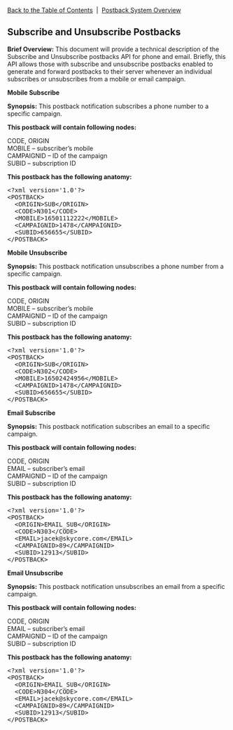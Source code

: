 <a href="/1.3/README.md">Back to the Table of Contents</a>&nbsp;&nbsp;|&nbsp;&nbsp;<a href="/1.3/CONTENTS/POSTBACKS/New%20Postback%20Files/POSTBACK_SYSTEM_OVERVIEW.md">Postback System Overview</a>

<h2>Subscribe and Unsubscribe Postbacks</h2>
<div id="page-content"><strong>Brief Overview:</strong>
This document will provide a technical description of the Subscribe and Unsubscribe postbacks API for phone and email. Briefly, this API allows those with subscribe and unsubscribe postbacks enabled to generate and forward postbacks to their server whenever an individual subscribes or unsubscribes from a mobile or email campaign.

<strong>Mobile Subscribe</strong>
<p><strong>Synopsis:</strong> This postback notification subscribes a phone number to a specific campaign.</p>
<strong><p>This postback will contain following nodes:</p></strong>
CODE, ORIGIN<BR/>
MOBILE &#8211; subscriber&#8217;s mobile<BR/>
CAMPAIGNID &#8211; ID of the campaign<BR/>
SUBID &#8211; subscription ID<BR/>

<p><strong>This postback has the following anatomy:</strong></p>
<pre>
&lt;?xml version='1.0'?&gt;
&lt;POSTBACK&gt;
  &lt;ORIGIN&gt;SUB&lt;/ORIGIN&gt;
  &lt;CODE&gt;N301&lt;/CODE&gt;
  &lt;MOBILE&gt;16501112222&lt;/MOBILE&gt;
  &lt;CAMPAIGNID&gt;1478&lt;/CAMPAIGNID&gt;
  &lt;SUBID&gt;656655&lt;/SUBID&gt;
&lt;/POSTBACK&gt;
</pre>

<strong>Mobile Unsubscribe</strong>
<p><strong>Synopsis:</strong> This postback notification unsubscribes a phone number from a specific campaign.</p>
<strong><p>This postback will contain following nodes:</p></strong>
CODE, ORIGIN<BR/>
MOBILE &#8211; subscriber&#8217;s mobile<BR/>
CAMPAIGNID &#8211; ID of the campaign<BR/>
SUBID &#8211; subscription ID<BR/>

<p><strong>This postback has the following anatomy:</strong></p>
<pre>
&lt;?xml version='1.0'?&gt;
&lt;POSTBACK&gt;
  &lt;ORIGIN&gt;SUB&lt;/ORIGIN&gt;
  &lt;CODE&gt;N302&lt;/CODE&gt;
  &lt;MOBILE&gt;16502424956&lt;/MOBILE&gt;
  &lt;CAMPAIGNID&gt;1478&lt;/CAMPAIGNID&gt;
  &lt;SUBID&gt;656655&lt;/SUBID&gt;
&lt;/POSTBACK&gt;
</pre>

<strong>Email Subscribe</strong>
<p><strong>Synopsis:</strong> This postback notification subscribes an email to a specific campaign.</p>
<strong><p>This postback will contain following nodes:</p></strong>
CODE, ORIGIN<BR/>
EMAIL &#8211; subscriber&#8217;s email<BR/>
CAMPAIGNID &#8211; ID of the campaign<BR/>
SUBID &#8211; subscription ID<BR/>

<p><strong>This postback has the following anatomy:</strong></p>
<pre>
&lt;?xml version='1.0'?&gt;
&lt;POSTBACK&gt;
  &lt;ORIGIN&gt;EMAIL_SUB&lt;/ORIGIN&gt;
  &lt;CODE&gt;N303&lt;/CODE&gt;
  &lt;EMAIL&gt;jacek@skycore.com&lt;/EMAIL&gt;
  &lt;CAMPAIGNID&gt;89&lt;/CAMPAIGNID&gt;
  &lt;SUBID&gt;12913&lt;/SUBID&gt;
&lt;/POSTBACK&gt;
</pre>

<strong>Email Unsubscribe</strong>
<p><strong>Synopsis:</strong> This postback notification unsubscribes an email from a specific campaign.</p>
<strong><p>This postback will contain following nodes:</p></strong>
CODE, ORIGIN<BR/>
EMAIL &#8211; subscriber&#8217;s email<BR/>
CAMPAIGNID &#8211; ID of the campaign<BR/>
SUBID &#8211; subscription ID<BR/>

<p><strong>This postback has the following anatomy:</strong></p>
<pre>
&lt;?xml version='1.0'?&gt;
&lt;POSTBACK&gt;
  &lt;ORIGIN&gt;EMAIL_SUB&lt;/ORIGIN&gt;
  &lt;CODE&gt;N304&lt;/CODE&gt;
  &lt;EMAIL&gt;jacek@skycore.com&lt;/EMAIL&gt;
  &lt;CAMPAIGNID&gt;89&lt;/CAMPAIGNID&gt;
  &lt;SUBID&gt;12913&lt;/SUBID&gt;
&lt;/POSTBACK&gt;
</pre>
